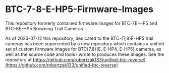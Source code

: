 # BTC-7-8-E-HP5-Firmware-Images
This repository formerly contained firmware images for BTC-7E-HP5 and BTC-8E-HP5 Browning Trail Cameras.

As of 2023-07-12 this repository, dedicated to the BTC-{7,8}E-HP5 trail cameras has been superceded by a new repository which contains a unified set of custom firmware images for BTC{7,8}{E, E-HP4, E-HP5} cameras, as well as the source code and tools I wrote to produces these images.  See the repository at [https://github.com/robertzak133/unified-btc-reverse](https://github.com/robertzak133/unified-btc-reverse)


